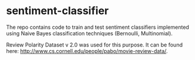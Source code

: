 # sentiment-classifier

The repo contains code to train and test sentiment classifiers implemented using Naive Bayes classification techniques (Bernoulli, Multinomial).

Review Polarity Dataset v 2.0 was used for this purpose. It can be found here: http://www.cs.cornell.edu/people/pabo/movie-review-data/.

